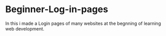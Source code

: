 # Beginner-Log-in-pages
In this i made a Login pages of many websites at the begnning of learning web development.

